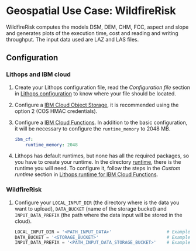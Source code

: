 # Geospatial Use Case: WildfireRisk
WildfireRisk computes the models DSM, DEM, CHM, FCC, aspect and slope and generates plots of the execution time, cost and reading and writing throughput. The input data used are LAZ and LAS files.

## Configuration
### Lithops and IBM cloud
1. Create your Lithops configuration file, read the *Configuration file* section in [Lithops configuration](https://github.com/lithops-cloud/lithops/blob/master/config/README.md) to know where your file should be located.
2. Configure a [IBM Cloud Object Storage](https://github.com/lithops-cloud/lithops/blob/master/docs/source/storage_config/ibm_cos.md), it is recommended using the option 2 (COS HMAC credentials).

2. Configure a [IBM Cloud Functions](https://github.com/lithops-cloud/lithops/blob/master/docs/source/compute_config/ibm_cf.md). In addition to the basic configuration, it will be necessary to configure the `runtime_memory` to 2048 MB. 

    ```yaml
    ibm_cf:
        runtime_memory: 2048
     ```
   
3. Lithops has default runtimes, but none has all the required packages, so you have to create your runtime. In the directory [runtime](https://github.com/Sararl27/GeoSpatial_WildfireRisk/tree/main/runtime), there is the runtime you will need. To configure it, follow the steps in the *Custom runtime* section in [Lithops runtime for IBM Cloud Functions](https://github.com/lithops-cloud/lithops/blob/master/runtime/ibm_cf/README.md).

### WildfireRisk 
1. Configure your `LOCAL_INPUT_DIR` (the directory where is the data you want to upload), `DATA_BUCKET` (name of the storage bucket) and `INPUT_DATA_PREFIX` (the path where the data input will be stored in the cloud).

    ```python
    LOCAL_INPUT_DIR = '<PATH_INPUT_DATA>'                     # Example: 'data/'
    DATA_BUCKET = '<STORAGE_BUCKET>'                          # Example: 'objects-geospatial-wildfirerisk-test'
    INPUT_DATA_PREFIX = '<PATH_INPUT_DATA_STORAGE_BUCKET>'    # Example: 'data-example/'
    ```
